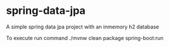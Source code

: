 # spring-data-jpa
A simple spring data jpa project with an inmemory h2 database

To execute run command ./mvnw clean package spring-boot:run
